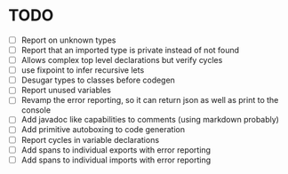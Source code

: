 # TODO

- [ ] Report on unknown types
- [ ] Report that an imported type is private instead of not found
- [ ] Allows complex top level declarations but verify cycles
- [ ] use fixpoint to infer recursive lets
- [ ] Desugar types to classes before codegen
- [ ] Report unused variables
- [ ] Revamp the error reporting, so it can return json as well as print to the console
- [ ] Add javadoc like capabilities to comments (using markdown probably)
- [ ] Add primitive autoboxing to code generation
- [ ] Report cycles in variable declarations
- [ ] Add spans to individual exports with error reporting
- [ ] Add spans to individual imports with error reporting